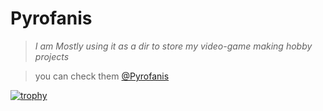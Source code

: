 # Pyrofanis #
 >*I am Mostly using it as a dir to store my video-game making hobby projects*
 
 >  you can check them [@Pyrofanis](https://pyrofanis.itch.io/)

[![trophy](https://github-profile-trophy.vercel.app/?username=Pyrofanis)](https://github.com/ryo-ma/github-profile-trophy)
